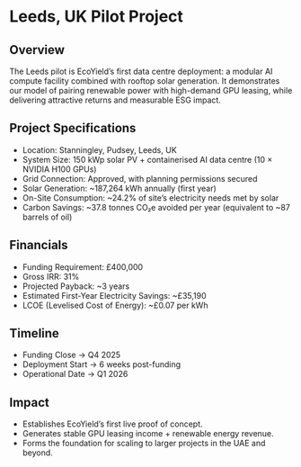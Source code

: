 # Leeds, UK Pilot Project

## Overview

The Leeds pilot is EcoYield’s first data centre deployment: a modular AI compute facility combined with rooftop solar generation. It demonstrates our model of pairing renewable power with high-demand GPU leasing, while delivering attractive returns and measurable ESG impact.

## Project Specifications

* Location: Stanningley, Pudsey, Leeds, UK
* System Size: 150 kWp solar PV + containerised AI data centre (10 × NVIDIA H100 GPUs)
* Grid Connection: Approved, with planning permissions secured
* Solar Generation: \~187,264 kWh annually (first year)
* On-Site Consumption: \~24.2% of site’s electricity needs met by solar
* Carbon Savings: \~37.8 tonnes CO₂e avoided per year (equivalent to \~87 barrels of oil)

## Financials

* Funding Requirement: £400,000
* Gross IRR: 31%
* Projected Payback: \~3 years
* Estimated First-Year Electricity Savings: \~£35,190
* LCOE (Levelised Cost of Energy): \~£0.07 per kWh

## Timeline

* Funding Close → Q4 2025
* Deployment Start → 6 weeks post-funding
* Operational Date → Q1 2026

## Impact

* Establishes EcoYield’s first live proof of concept.
* Generates stable GPU leasing income + renewable energy revenue.
* Forms the foundation for scaling to larger projects in the UAE and beyond.
